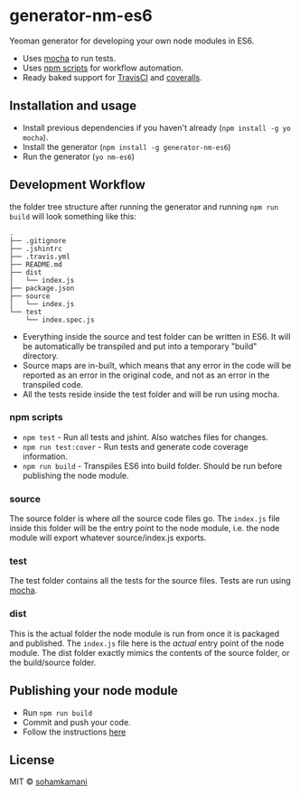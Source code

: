 # generator-nm-es6
Yeoman generator for developing your own node modules in ES6.
- Uses [mocha](https://mochajs.org/) to run tests.
- Uses [npm scripts](http://blog.keithcirkel.co.uk/how-to-use-npm-as-a-build-tool/) for workflow automation.
- Ready baked support for [TravisCI](https://travis-ci.org/) and [coveralls](https://coveralls.io/).

## Installation and usage

- Install previous dependencies if you haven't already (`npm install -g yo mocha`).
- Install the generator (`npm install -g generator-nm-es6`)
- Run the generator (`yo nm-es6`)

## Development Workflow

the folder tree structure after running the generator and running `npm run build` will look something like this:  
```
.  
├── .gitignore  
├── .jshintrc  
├── .travis.yml  
├── README.md   
├── dist  
│   └── index.js  
├── package.json  
├── source  
│   └── index.js  
└── test  
    └── index.spec.js

```

- Everything inside the source and test folder can be written in ES6. It will be automatically be transpiled and put into a temporary "build" directory.
- Source maps are in-built, which means that any error in the code will be reported as an error in the original code, and not as an error in the transpiled code.
- All the tests reside inside the test folder and will be run using mocha.

### npm scripts
- `npm test` - Run all tests and jshint. Also watches files for changes.
- `npm run test:cover` - Run tests and generate code coverage information.
- `npm run build` - Transpiles ES6 into build folder. Should be run before publishing the node module.

### source
The source folder is where *all* the source code files go. The `index.js` file inside this folder will be the entry point to the node module, i.e. the node module will export whatever source/index.js exports.

### test
The test folder contains all the tests for the source files. Tests are run using [mocha](https://mochajs.org/).

### dist
This is the actual folder the node module is run from once it is packaged and published. The `index.js` file here is the *actual* entry point of the node module. The dist folder exactly mimics the contents of the source folder, or the build/source folder.

## Publishing your node module
- Run `npm run build`
- Commit and push your code.
- Follow the instructions [here](https://gist.github.com/coolaj86/1318304)

## License

MIT © [sohamkamani](https://github.com/sohamkamani)
